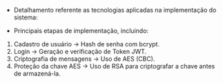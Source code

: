 - Detalhamento referente as tecnologias aplicadas na implementação do sistema:

- Principais etapas de implementação, incluindo:

1. Cadastro de usuário → Hash de senha com bcrypt.
2. Login → Geração e verificação de Token JWT.
3. Criptografia de mensagens → Uso de AES (CBC).
4. Proteção da chave AES → Uso de RSA para criptografar a chave antes de armazená-la.
